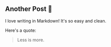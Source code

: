 ## Another Post 🎉

I love writing in Markdown! It's so easy and clean.

Here's a quote:

> Less is more.
